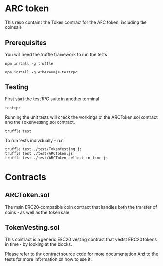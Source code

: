 # ARC token

This repo contains the Token contract for the ARC token, including the coinsale

## Prerequisites

You will need the truffle framework to run the tests

```
npm install -g truffle
```

```
npm install -g ethereumjs-testrpc
```

## Testing

First start the testRPC suite in another terminal


```
testrpc
```

Running the unit tests will check the workings of the ARCToken.sol contract and the TokenVesting.sol contract.

```
truffle test
```

To run tests individually - run

```
truffle test ./test/TokenVesting.js
truffle test ./test/ARCToken.js
truffle test ./test/ARCToken_sellout_in_time.js
```

# Contracts

## ARCToken.sol

The main ERC20-compatible coin contract that handles both the transfer of coins - as well as the token sale.

## TokenVesting.sol

This contract is a generic ERC20 vesting contract that vestst ERC20 tokens in time - by looking at the blocks.

Please refer to the contract source code for more documentation 
And to the tests for more information on how to use it.



